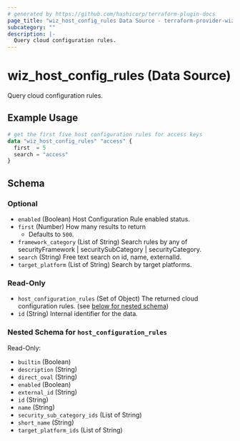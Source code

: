 ```yaml
---
# generated by https://github.com/hashicorp/terraform-plugin-docs
page_title: "wiz_host_config_rules Data Source - terraform-provider-wiz"
subcategory: ""
description: |-
  Query cloud configuration rules.
---
```


# wiz_host_config_rules (Data Source)

Query cloud configuration rules.

## Example Usage

```terraform
# get the first five host configuration rules for access keys
data "wiz_host_config_rules" "access" {
  first  = 5
  search = "access"
}
```

<!-- schema generated by tfplugindocs -->
## Schema

### Optional

- `enabled` (Boolean) Host Configuration Rule enabled status.
- `first` (Number) How many results to return
    - Defaults to `500`.
- `framework_category` (List of String) Search rules by any of securityFramework | securitySubCategory | securityCategory.
- `search` (String) Free text search on id, name, externalId.
- `target_platform` (List of String) Search by target platforms.

### Read-Only

- `host_configuration_rules` (Set of Object) The returned cloud configuration rules. (see [below for nested schema](#nestedatt--host_configuration_rules))
- `id` (String) Internal identifier for the data.

<a id="nestedatt--host_configuration_rules"></a>
### Nested Schema for `host_configuration_rules`

Read-Only:

- `builtin` (Boolean)
- `description` (String)
- `direct_oval` (String)
- `enabled` (Boolean)
- `external_id` (String)
- `id` (String)
- `name` (String)
- `security_sub_category_ids` (List of String)
- `short_name` (String)
- `target_platform_ids` (List of String)


